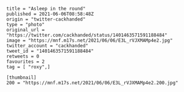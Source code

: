 ```
title = "Asleep in the round"
published = 2021-06-06T08:58:48Z
origin = "twitter-cackhanded"
type = "photo"
original_url = "https://twitter.com/cackhanded/status/1401463571591188484"
image = "https://mnf.m17s.net/2021/06/06/E3L_rVJXMAMp4e2.jpg"
twitter_account = "cackhanded"
tweet_id = "1401463571591188484"
retweets = 0
favourites = 2
tag = [ "roxy",]

[thumbnail]
200 = "https://mnf.m17s.net/2021/06/06/E3L_rVJXMAMp4e2.200.jpg"
```

<p class='image'><img src='https://mnf.m17s.net/2021/06/06/E3L_rVJXMAMp4e2.jpg' alt=''></p>

